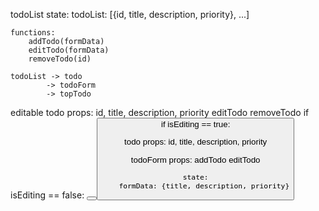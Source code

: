 todoList
    state:
        todoList: [{id, title, description, priority}, ...]

    functions:
        addTodo(formData)
        editTodo(formData)
        removeTodo(id)
    
    todoList -> todo
            -> todoForm
            -> topTodo



editable todo
    props:
        id, title, description, priority
        editTodo
        removeTodo
    if isEditing == false: <Todo /><button><button>
    if isEditing == true: <TodoForm />

todo
    props: 
        id, title, description, priority



todoForm
    props:
        addTodo
        editTodo
    
    state:
        formData: {title, description, priority}

